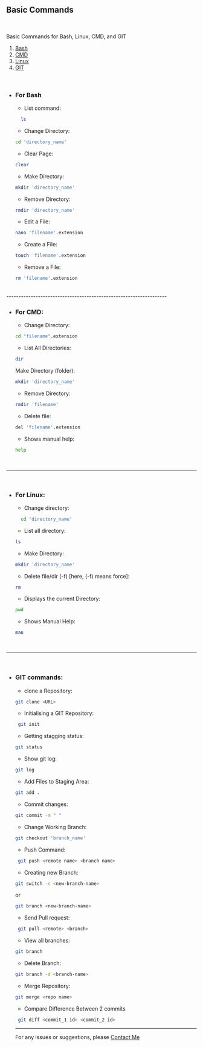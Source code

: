 ## Basic Commands ##
<br/>

Basic Commands for Bash, Linux, CMD, and GIT

1. [Bash](#for-bash)
2. [CMD](#for-CMD)
3. [Linux](#for-Linux)
4. [GIT](#GIT-Commands)
<br/>

- ### For Bash 
  - List command:
  ```bash 
    ls
    ```
  - Change Directory: 
  ```bash 
  cd 'directory_name'
  ```
  - Clear Page: 
  ```bash 
  clear
  ```

  - Make Directory:  
  ```bash 
  mkdir 'directory_name'
  ```
  - Remove Directory: 
  ```bash
  rmdir 'directory_name'
  ```


  - Edit a File:
  ```bash 
  nano 'filename'.extension
  ```
  - Create a File:
  ```bash
  touch 'filename'.extension
  ```
  - Remove a File:
  ```bash 
  rm 'filename'.extension
  ```
 <br/>
------------------------------------------------------------------
<br/>

- ### For CMD:

  - Change Directory:
  ```bash
  cd "filename".extension
  ```
  - List All Directories:
  ```bash
  dir
  ```
  Make Directory (folder):
  ```bash
  mkdir 'directory_name'
  ```
  - Remove Directory:
  ```bash
  rmdir 'filename'
  ```
   - Delete file:
    ```bash
    del 'filename'.extension
    ```
    - Shows manual help:
    ```bash
    help
    ```
     <br/>
------------------------------------------------------------------
<br/>

- ### For Linux:

  - Change directory:
  ```bash
    cd 'directory_name'
   ```
  - List all directory:
  ```bash
  ls
  ```
  - Make Directory:
  ```bash
  mkdir 'directory_name'
  ```
   - Delete file/dir (-f)   [here, (-f) means force]:
   ```bash
   rm
   ```
   - Displays the current Directory:
   ```bash
  pwd
   ```
  - Shows Manual Help:
  ```bash
  man
  ```
  <br/>
------------------------------------------------------------------
<br/>

- ### GIT commands:

  - clone a Repository:
   ```bash
  git clone <URL>
  ``` 
  - Initialising a GIT Repository:
   ```bash
    git init
    ``` 

  - Getting stagging status:
  ```bash
  git status
  ```
  - Show git log:
  ```bash
  git log
  ```
    - Add Files to Staging Area:
   ```bash
   git add .
   ``` 
  - Commit changes:
   ```bash
   git commit -m " "
   ```
   - Change Working Branch:
   ```bash
   git checkout 'branch_name'
   ```
    - Push Command:
   ```bash
    git push <remote name> <branch name>
    ```
    - Creating new Branch:
    ```bash
    git switch -c <new-branch-name>
    ``` 
    or 
    ```bash 
    git branch <new-branch-name>
    ```
    - Send Pull request:
   ```bash	
    git pull <remote> <branch>
    ```
    - View all branches:
    ```bash
    git branch
    ```
    - Delete Branch:
    ```bash
    git branch -d <branch-name>
    ```
    - Merge Repository: 
    ```bash
    git merge <repo name>
    ```
    - Compare Difference Between 2 commits
   ```bash
    git diff <commit_1 id> <commit_2 id> 
    ```
    


    ------------------------------------------------------------------
    For any issues or suggestions, please [Contact Me](mailto:mannkanit@gmail.com)